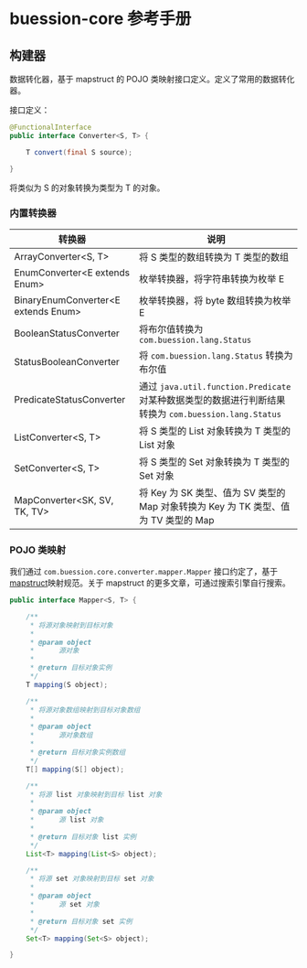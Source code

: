 # buession-core 参考手册


## 构建器


数据转化器，基于 mapstruct 的 POJO 类映射接口定义。定义了常用的数据转化器。

接口定义：

```java
@FunctionalInterface
public interface Converter<S, T> {

	T convert(final S source);

}
```

将类似为 S 的对象转换为类型为 T 的对象。


### **内置转换器**


|  转换器   | 说明  |
|  ----  | ----  |
| ArrayConverter<S, T>  | 将 S 类型的数组转换为 T 类型的数组 |
| EnumConverter<E extends Enum<E>>  | 枚举转换器，将字符串转换为枚举 E |
| BinaryEnumConverter<E extends Enum<E>>  | 枚举转换器，将 byte 数组转换为枚举 E |
| BooleanStatusConverter  | 将布尔值转换为 `com.buession.lang.Status` |
| StatusBooleanConverter  | 将 `com.buession.lang.Status` 转换为布尔值 |
| PredicateStatusConverter<T>  | 通过 `java.util.function.Predicate` 对某种数据类型的数据进行判断结果转换为 `com.buession.lang.Status` |
| ListConverter<S, T>  | 将 S 类型的 List 对象转换为 T 类型的 List 对象 |
| SetConverter<S, T>  | 将 S 类型的 Set 对象转换为 T 类型的 Set 对象 |
| MapConverter<SK, SV, TK, TV>  | 将 Key 为 SK 类型、值为 SV 类型的 Map 对象转换为 Key 为 TK 类型、值为 TV 类型的 Map |


### **POJO 类映射**

我们通过 `com.buession.core.converter.mapper.Mapper` 接口约定了，基于 [mapstruct](https://mapstruct.org/)映射规范。关于 mapstruct 的更多文章，可通过搜索引擎自行搜索。

```java
public interface Mapper<S, T> {

	/**
	 * 将源对象映射到目标对象
	 *
	 * @param object
	 * 		源对象
	 *
	 * @return 目标对象实例
	 */
	T mapping(S object);

	/**
	 * 将源对象数组映射到目标对象数组
	 *
	 * @param object
	 * 		源对象数组
	 *
	 * @return 目标对象实例数组
	 */
	T[] mapping(S[] object);

	/**
	 * 将源 list 对象映射到目标 list 对象
	 *
	 * @param object
	 * 		源 list 对象
	 *
	 * @return 目标对象 list 实例
	 */
	List<T> mapping(List<S> object);

	/**
	 * 将源 set 对象映射到目标 set 对象
	 *
	 * @param object
	 * 		源 set 对象
	 *
	 * @return 目标对象 set 实例
	 */
	Set<T> mapping(Set<S> object);

}
```